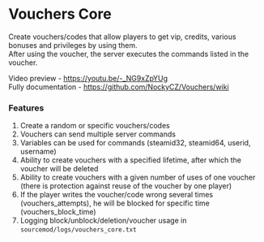 # Vouchers Core

Create vouchers/codes that allow players to get vip, credits, various bonuses and privileges by using them. <br>
After using the voucher, the server executes the commands listed in the voucher.

Video preview - https://youtu.be/-_NG9xZpYUg
<br>Fully documentation - https://github.com/NockyCZ/Vouchers/wiki

### Features
1. Create a random or specific vouchers/codes
2. Vouchers can send multiple server commands
3. Variables can be used for commands (steamid32, steamid64, userid, username)
4. Ability to create vouchers with a specified lifetime, after which the voucher will be deleted
5. Ability to create vouchers with a given number of uses of one voucher (there is protection against reuse of the voucher by one player)
6. If the player writes the voucher/code wrong several times (vouchers_attempts), he will be blocked for specific time (vouchers_block_time)
7. Logging block/unblock/deletion/voucher usage in `sourcemod/logs/vouchers_core.txt`
